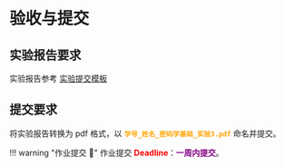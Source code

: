 # 验收与提交

## 实验报告要求

实验报告参考 [实验提交模板](https://gitee.com/hitsz-cslab/cryptography-labs/tree/master/stupkt/lab3)


## 提交要求

将实验报告转换为 pdf 格式，以 <font color=orange>**`学号_姓名_密码学基础_实验3.pdf`**</font> 命名并提交。


!!! warning "作业提交 :calendar:"
    作业提交 <font color = red>**Deadline**</font>：<font color = purple>**一周内提交**</font>。
